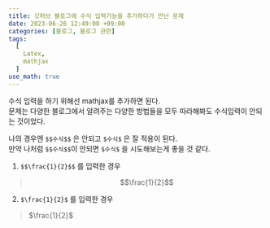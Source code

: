 ```yaml
---
title: 깃허브 블로그에 수식 입력기능을 추가하다가 만난 문제
date: 2023-06-26 12:49:00 +09:00
categories: [블로그, 블로그 관련]
tags:
  [
    Latex,
	mathjax
  ]
use_math: true
---
```


수식 입력을 하기 위해선 mathjax를 추가하면 된다.<br>
문제는 다양한 블로그에서 알려주는 다양한 방법들을 모두 따라해봐도 수식입력이 안되는 것이었다.<br>

나의 경우엔 ```$$수식$$``` 은 안되고 ```$수식$``` 은 잘 적용이 된다.<br>
만약 나처럼 ```$$수식$$```이 안되면 ```$수식$``` 을 시도해보는게 좋을 것 같다.<br>

1. ```$$\frac{1}{2}$$``` 를 입력한 경우
> $$\frac{1}{2}$$ 
2.  ```$\frac{1}{2}$``` 를 입력한 경우
> $\frac{1}{2}$